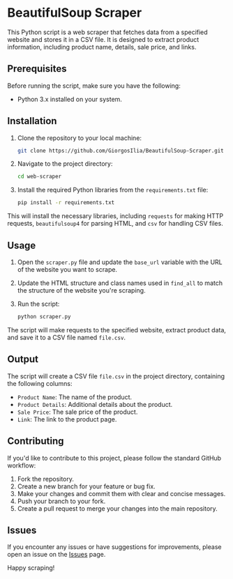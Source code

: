 # BeautifulSoup Scraper

This Python script is a web scraper that fetches data from a specified website and stores it in a CSV file. It is designed to extract product information, including product name, details, sale price, and links.

## Prerequisites

Before running the script, make sure you have the following:

- Python 3.x installed on your system.

## Installation

1. Clone the repository to your local machine:

   ```bash
   git clone https://github.com/GiorgosIlia/BeautifulSoup-Scraper.git
   ```

2. Navigate to the project directory:

   ```bash
   cd web-scraper
   ```

3. Install the required Python libraries from the `requirements.txt` file:

   ```bash
   pip install -r requirements.txt
   ```

This will install the necessary libraries, including `requests` for making HTTP requests, `beautifulsoup4` for parsing HTML, and `csv` for handling CSV files.

## Usage

1. Open the `scraper.py` file and update the `base_url` variable with the URL of the website you want to scrape.

2. Update the HTML structure and class names used in `find_all` to match the structure of the website you're scraping.

3. Run the script:

   ```bash
   python scraper.py
   ```

The script will make requests to the specified website, extract product data, and save it to a CSV file named `file.csv`.

## Output

The script will create a CSV file `file.csv` in the project directory, containing the following columns:

- `Product Name`: The name of the product.
- `Product Details`: Additional details about the product.
- `Sale Price`: The sale price of the product.
- `Link`: The link to the product page.

## Contributing

If you'd like to contribute to this project, please follow the standard GitHub workflow:

1. Fork the repository.
2. Create a new branch for your feature or bug fix.
3. Make your changes and commit them with clear and concise messages.
4. Push your branch to your fork.
5. Create a pull request to merge your changes into the main repository.

## Issues

If you encounter any issues or have suggestions for improvements, please open an issue on the [Issues](https://github.com/GiorgosIlia/BeautifulSoup-Scraper/issues) page.

Happy scraping!
